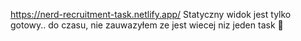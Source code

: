 https://nerd-recruitment-task.netlify.app/
Statyczny widok jest tylko gotowy.. do czasu, nie zauwazyłem ze jest wiecej niz jeden task 🙈